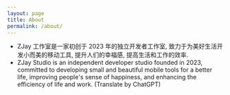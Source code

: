 ```yaml
---
layout: page
title: About
permalink: /about/
---
```


* ZJay 工作室是一家初创于 2023 年的独立开发者工作室, 致力于为美好生活开发小而美的移动工具, 提升人们的幸福感, 提高生活和工作的效率.
* ZJay Studio is an independent developer studio founded in 2023, committed to developing small and beautiful mobile tools for a better life, improving people's sense of happiness, and enhancing the efficiency of life and work. (Translate by ChatGPT)
